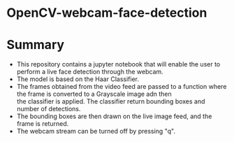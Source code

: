 # OpenCV-webcam-face-detection<br>

<h1>Summary</h1>


- This repository contains a jupyter notebook that will enable the user to perform a live face detection through the webcam. 
- The model is based on the Haar Classifier.
- The frames obtained from the video feed are passed to a function where the frame is converted to a Grayscale image adn then <br>
  the classifier is applied. The classifier return bounding boxes and number of detections.<br>
- The bounding boxes are then drawn on the live image feed, and the frame is returned.<br>
- The webcam stream can be turned off by pressing "q".
